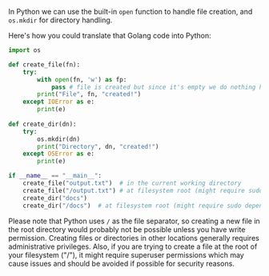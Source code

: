 In Python we can use the built-in `open` function to handle file creation, and `os.mkdir` for directory handling. 

Here's how you could translate that Golang code into Python:

```python
import os

def create_file(fn):  
    try:
        with open(fn, 'w') as fp:
            pass # file is created but since it's empty we do nothing here. 
        print("File", fn, "created!")
    except IOError as e:
        print(e)
        
def create_dir(dn):  
    try:
        os.mkdir(dn)
        print("Directory", dn, "created!")
    except OSError as e:
        print(e)

if __name__ == "__main__":
    create_file("output.txt")  # in the current working directory
    create_file("/output.txt") # at filesystem root (might require sudo depending on permissions)
    create_dir("docs")  
    create_dir("/docs")  # at filesystem root (might require sudo depending on permissions)
```
Please note that Python uses `/` as the file separator, so creating a new file in the root directory would probably not be possible unless you have write permission. Creating files or directories in other locations generally requires administrative privileges. Also, if you are trying to create a file at the root of your filesystem ("/"), it might require superuser permissions which may cause issues and should be avoided if possible for security reasons.

